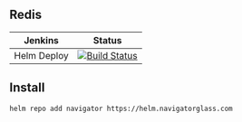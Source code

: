 ## Redis


 Jenkins | Status  
------------ | -------------
Helm Deploy  | [![Build Status](https://jenkins.navigatorglass.com/buildStatus/icon?job=Kubernetes.charts%2Fredis)](https://jenkins.navigatorglass.com/view/Kubernetes/job/Kubernetes.charts/job/redis/)


## Install 

```
helm repo add navigator https://helm.navigatorglass.com
```




